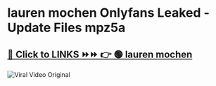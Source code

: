 
 # lauren mochen Onlyfans Leaked - Update Files mpz5a

## <h2><a href="https://clipsfans.com/lauren_mochen&ref=git">🔗 Click to LINKS ⏩⏩ 👉 🟢 lauren mochen </a></h2>

<a href="https://clipsfans.com/lauren_mochen&ref=git" rel="nofollow" data-target="animated-image.originalLink"><img src="https://i.ibb.co.com/xMMVF88/686577567.gif" alt="Viral Video Original" style="max-width: 100%; display: inline-block;" data-target="animated-image.originalImage"></a>

